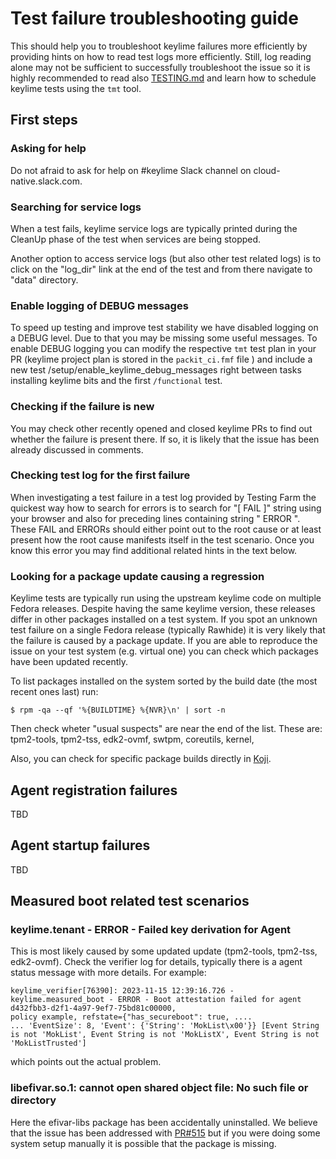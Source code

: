 # Test failure troubleshooting guide

This should help you to troubleshoot keylime failures more efficiently by providing hints on how to read test logs more efficiently.
Still, log reading alone may not be sufficient to successfully troubleshoot the issue so it is highly recommended to read also [TESTING.md](TESTING.md)
and learn how to schedule keylime tests using the `tmt` tool.

## First steps

### Asking for help

Do not afraid to ask for help on #keylime Slack channel on cloud-native.slack.com.

### Searching for service logs

When a test fails, keylime service logs are typically printed during the CleanUp phase of the test when services are being stopped. 

Another option to access service logs (but also other test related logs) is to click on the "log_dir" link at the end of the test and from there navigate to "data" directory.

### Enable logging of DEBUG messages

To speed up testing and improve test stability we have disabled logging on a DEBUG level. Due to that you may be missing some useful messages. To enable DEBUG logging you can modify the respective `tmt` test plan in your PR (keylime project plan is stored in the `packit_ci.fmf` file ) and include a new test /setup/enable_keylime_debug_messages right between tasks installing keylime bits and the first `/functional` test.

### Checking if the failure is new

You may check other recently opened and closed keylime PRs to find out whether the failure is present there. If so, it is likely that the issue has been already discussed in comments.

### Checking test log for the first failure

When investigating a test failure in a test log provided by Testing Farm the quickest way how to search for errors is to search for "[   FAIL   ]" string using your browser and also for preceding lines containing string " ERROR ". These FAIL and ERRORs should either point out to the root cause or at least present how the root cause manifests itself in the test scenario. Once you know this error you may find additional related hints in the text below.

### Looking for a package update causing a regression

Keylime tests are typically run using the upstream keylime code on multiple Fedora releases. Despite having the same keylime version, these releases differ in other packages installed on a test system. If you spot an unknown test failure on a single Fedora release (typically Rawhide) it is very likely that the failure is caused by a package update. If you are able to reproduce the issue on your test system (e.g. virtual one) you can check which packages have been updated recently.

To list packages installed on the system sorted by the build date (the most recent ones last) run:
```
$ rpm -qa --qf '%{BUILDTIME} %{NVR}\n' | sort -n
```
Then check wheter "usual suspects" are near the end of the list. These are: tpm2-tools, tpm2-tss, edk2-ovmf, swtpm, coreutils, kernel,

Also, you can check for specific package builds directly in [Koji](https://koji.fedoraproject.org/koji/search).

## Agent registration failures

TBD

## Agent startup failures

TBD

## Measured boot related test scenarios

### keylime.tenant - ERROR - Failed key derivation for Agent

This is most likely caused by some updated update (tpm2-tools, tpm2-tss, edk2-ovmf). Check the verifier log for details, typically there is a agent status message with more details. For example:
```
keylime_verifier[76390]: 2023-11-15 12:39:16.726 - keylime.measured_boot - ERROR - Boot attestation failed for agent d432fbb3-d2f1-4a97-9ef7-75bd81c00000,
policy example, refstate={"has_secureboot": true, ....
... 'EventSize': 8, 'Event': {'String': 'MokList\x00'}} [Event String is not 'MokList', Event String is not 'MokListX', Event String is not 'MokListTrusted']
```
which points out the actual problem.

### libefivar.so.1: cannot open shared object file: No such file or directory

Here the efivar-libs package has been accidentally uninstalled. We believe that the issue has been addressed with [PR#515](https://github.com/RedHat-SP-Security/keylime-tests/pull/515) but if you were doing some system setup manually it is possible that the package is missing.
